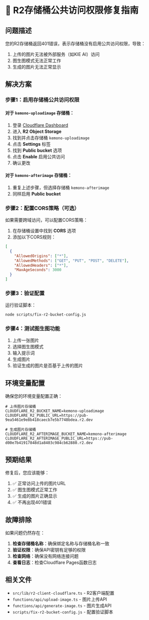 # 🔧 R2存储桶公共访问权限修复指南

## 问题描述

您的R2存储桶返回401错误，表示存储桶没有启用公共访问权限，导致：
1. 上传的图片无法被外部服务（如KIE AI）访问
2. 图生图模式无法正常工作
3. 生成的图片无法正常显示

## 解决方案

### 步骤1：启用存储桶公共访问权限

#### 对于 `kemono-uploadimage` 存储桶：

1. 登录 [Cloudflare Dashboard](https://dash.cloudflare.com)
2. 进入 **R2 Object Storage**
3. 找到并点击存储桶 `kemono-uploadimage`
4. 点击 **Settings** 标签
5. 找到 **Public bucket** 选项
6. 点击 **Enable** 启用公共访问
7. 确认更改

#### 对于 `kemono-afterimage` 存储桶：

1. 重复上述步骤，但选择存储桶 `kemono-afterimage`
2. 同样启用 **Public bucket**

### 步骤2：配置CORS策略（可选）

如果需要跨域访问，可以配置CORS策略：

1. 在存储桶设置中找到 **CORS** 选项
2. 添加以下CORS规则：

```json
[
  {
    "AllowedOrigins": ["*"],
    "AllowedMethods": ["GET", "PUT", "POST", "DELETE"],
    "AllowedHeaders": ["*"],
    "MaxAgeSeconds": 3000
  }
]
```

### 步骤3：验证配置

运行验证脚本：

```bash
node scripts/fix-r2-bucket-config.js
```

### 步骤4：测试图生图功能

1. 上传一张图片
2. 选择图生图模式
3. 输入提示词
4. 生成图片
5. 验证生成的图片是否基于上传的图片

## 环境变量配置

确保您的环境变量配置正确：

```env
# 上传图片存储桶
CLOUDFLARE_R2_BUCKET_NAME=kemono-uploadimage
CLOUDFLARE_R2_PUBLIC_URL=https://pub-9ea5461e9e8b418caecb7e5b7748bdea.r2.dev

# 生成图片存储桶
CLOUDFLARE_R2_AFTERIMAGE_BUCKET_NAME=kemono-afterimage
CLOUDFLARE_R2_AFTERIMAGE_PUBLIC_URL=https://pub-d00e7b41917848d1a8403c984cb62880.r2.dev
```

## 预期结果

修复后，您应该能够：

1. ✅ 正常访问上传的图片URL
2. ✅ 图生图模式正常工作
3. ✅ 生成的图片正确显示
4. ✅ 不再出现401错误

## 故障排除

如果问题仍然存在：

1. **检查存储桶名称**：确保绑定名称与存储桶名称一致
2. **验证权限**：确保API密钥有足够的权限
3. **检查网络**：确保没有网络连接问题
4. **查看日志**：检查Cloudflare Pages函数日志

## 相关文件

- `src/lib/r2-client-cloudflare.ts` - R2客户端配置
- `functions/api/upload-image.ts` - 图片上传API
- `functions/api/generate-image.ts` - 图片生成API
- `scripts/fix-r2-bucket-config.js` - 配置验证脚本 